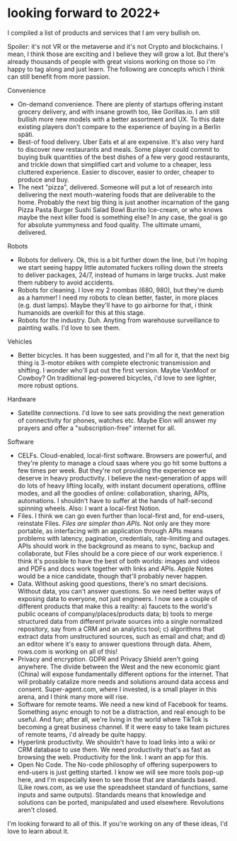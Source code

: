 # looking forward to 2022+

I compiled a list of products and services that I am very bullish on.

Spoiler: it's not VR or the metaverse and it's not Crypto and blockchains. I mean, I think those are exciting and I believe they will grow a lot. But there's already thousands of people with great visions working on those so i'm happy to tag along and just learn. The following are concepts which I think can still benefit from more passion.

Convenience
- On-demand convenience. There are plenty of startups offering instant grocery delivery, and with insane growth too, like Gorillas.io. I am still bullish more new models with a better assortment and UX. To this date existing players don't compare to the experience of buying in a Berlin späti.
- Best-of food delivery. Uber Eats et al are expensive. It's also very hard to discover new restaurants and meals. Some player could commit to buying bulk quantities of the best dishes of a few very good restaurants, and trickle down that simplified cart and volume to a cheaper, less cluttered experience. Easier to discover, easier to order, cheaper to produce and buy.
- The next "pizza", delivered. Someone will put a lot of research into delivering the next mouth-watering foods that are deliverable to the home. Probably the next big thing is just another incarnation of the gang Pizza Pasta Burger Sushi Salad Bowl Burrito Ice-cream, or who knows maybe the next killer food is something else? In any case, the goal is go for absolute yummyness and food quality. The ultimate umami, delivered.

Robots
- Robots for delivery. Ok, this is a bit further down the line, but i'm hoping we start seeing happy little automated fuckers rolling down the streets to deliver packages, 24/7, instead of humans in large trucks. Just make them rubbery to avoid accidents.
- Robots for cleaning. I love my 2 roombas (680, 980), but they're dumb as a hammer! I need my robots to clean better, faster, in more places (e.g. dust lamps). Maybe they'll have to go airborne for that, i think humanoids are overkill for this at this stage.
- Robots for the industry. Duh. Anyting from warehouse surveillance to painting walls. I'd love to see them.

Vehicles
- Better bicycles. It has been suggested, and I'm all for it, that the next big thing is 3-motor ebikes with complete electronic transmission and shifting. I wonder who'll put out the first version. Maybe VanMoof or Cowboy? On traditional leg-powered bicycles, i'd love to see lighter, more robust options.

Hardware
- Satellite connections. I'd love to see sats providing the next generation of connectivity for phones, watches etc. Maybe Elon will answer my prayers and offer a "subscription-free" internet for all.

Software 
- CELFs. Cloud-enabled, local-first software. Browsers are powerful, and they're plenty to manage a cloud saas where you go hit some buttons a few times per week. But they're not providing the experience we deserve in heavy productivity. I believe the next-generation of apps will do lots of heavy lifting locally, with instant document operations, offline modes, and all the goodies of online: collaboration, sharing, APIs, automations. I shouldn't have to suffer at the hands of half-second spinning wheels. Also: I want a local-first Notion.
- Files. I think we can go even further than local-first and, for end-users, reinstate Files. *Files are simpler than APIs*. Not only are they more portable, as interfacing with an application through APIs means problems with latency, pagination, credentials, rate-limiting and outages. APIs should work in the background as means to sync, backup and collaborate, but Files should be a core piece of our work experience. I think it's possible to have the best of both worlds: images and videos and PDFs and docs work together with links and APIs. Apple Notes would be a nice candidate, though that'll probably never happen.
- Data. Without asking good questions, there's no smart decisions. Without data, you can't answer questions. So we need better ways of exposing data to everyone, not just engineers. I now see a couple of different products that make this a reality: a) faucets to the world's public oceans of company/places/products data; b) tools to merge structured data from different private sources into a single normalized repository, say from a CRM and an analytics tool; c) algorithms that extract data from unstructured sources, such as email and chat; and d) an editor where it's easy to answer questions through data. Ahem, rows.com is working on all of this!
- Privacy and encryption. GDPR and Privacy Shield aren't going anywhere. The divide between the West and the new economic giant (China) will expose fundamentally different options for the internet. That will probably catalize more needs and solutions around data access and consent. Super-agent.com, where I invested, is a small player in this arena, and I think many more will rise.
- Software for remote teams. We need a new kind of Facebook for teams. Something async enough to not be a distraction, and real enough to be useful. And fun; after all, we're living in the world where TikTok is becoming a great business channel. If it were easy to take team pictures of remote teams, i'd already be quite happy.
- Hyperlink productivity. We shouldn't have to load links into a wiki or CRM database to use them. We need productivity that's as fast as browsing the web. Productivity for the link. I want an app for this.
- Open No Code. The No-code philosophy of offering superpowers to end-users is just getting started. I know we will see more tools pop-up here, and I'm especially keen to see those that are standards based. (Like rows.com, as we use the spreadsheet standard of functions, same inputs and same outputs). Standards means that knowledge and solutions can be ported, manipulated and used elsewhere. Revolutions aren't closed.

I'm looking forward to all of this.
If you're working on any of these ideas, I'd love to learn about it. 
